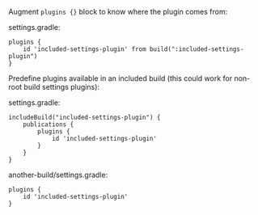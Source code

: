 Augment `plugins {}` block to know where the plugin comes from:

settings.gradle:
```
plugins {
    id 'included-settings-plugin' from build(":included-settings-plugin")
}
```

Predefine plugins available in an included build (this could work for non-root build settings plugins):

settings.gradle:
```
includeBuild("included-settings-plugin") {
    publications {
        plugins {
            id 'included-settings-plugin'
        }
    }
}
```

another-build/settings.gradle:
```
plugins {
    id 'included-settings-plugin'
}
```